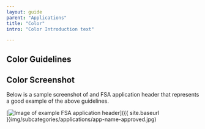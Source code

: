 ```yaml
---
layout: guide
parent: "Applications"
title: "Color"
intro: "Color Introduction text"

---
```


## Color Guidelines

## Color Screenshot

Below is a sample screenshot of and FSA application header that represents a good example of the above guidelines.

[<img src="{{ site.baseurl }}img/subcategories/applications/app-name-approved.jpg" alt="Image of example FSA application header">]({{ site.baseurl }}img/subcategories/applications/app-name-approved.jpg)